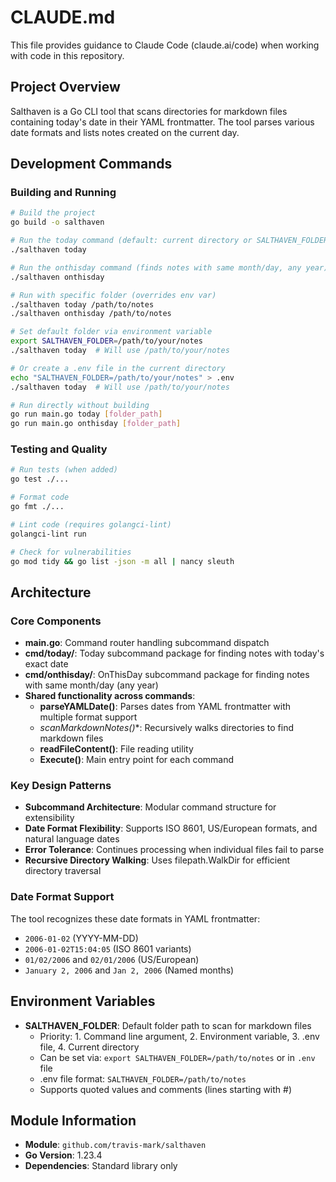 # CLAUDE.md

This file provides guidance to Claude Code (claude.ai/code) when working with code in this repository.

## Project Overview

Salthaven is a Go CLI tool that scans directories for markdown files containing today's date in their YAML frontmatter. The tool parses various date formats and lists notes created on the current day.

## Development Commands

### Building and Running
```bash
# Build the project
go build -o salthaven

# Run the today command (default: current directory or SALTHAVEN_FOLDER env var)
./salthaven today

# Run the onthisday command (finds notes with same month/day, any year)
./salthaven onthisday

# Run with specific folder (overrides env var)
./salthaven today /path/to/notes
./salthaven onthisday /path/to/notes

# Set default folder via environment variable
export SALTHAVEN_FOLDER=/path/to/your/notes
./salthaven today  # Will use /path/to/your/notes

# Or create a .env file in the current directory
echo "SALTHAVEN_FOLDER=/path/to/your/notes" > .env
./salthaven today  # Will use /path/to/your/notes

# Run directly without building
go run main.go today [folder_path]
go run main.go onthisday [folder_path]
```

### Testing and Quality
```bash
# Run tests (when added)
go test ./...

# Format code
go fmt ./...

# Lint code (requires golangci-lint)
golangci-lint run

# Check for vulnerabilities
go mod tidy && go list -json -m all | nancy sleuth
```

## Architecture

### Core Components

- **main.go**: Command router handling subcommand dispatch
- **cmd/today/**: Today subcommand package for finding notes with today's exact date
- **cmd/onthisday/**: OnThisDay subcommand package for finding notes with same month/day (any year)
- **Shared functionality across commands**:
  - **parseYAMLDate()**: Parses dates from YAML frontmatter with multiple format support
  - **scanMarkdownNotes*()**: Recursively walks directories to find markdown files
  - **readFileContent()**: File reading utility
  - **Execute()**: Main entry point for each command

### Key Design Patterns

- **Subcommand Architecture**: Modular command structure for extensibility
- **Date Format Flexibility**: Supports ISO 8601, US/European formats, and natural language dates
- **Error Tolerance**: Continues processing when individual files fail to parse
- **Recursive Directory Walking**: Uses filepath.WalkDir for efficient directory traversal

### Date Format Support
The tool recognizes these date formats in YAML frontmatter:
- `2006-01-02` (YYYY-MM-DD)
- `2006-01-02T15:04:05` (ISO 8601 variants)
- `01/02/2006` and `02/01/2006` (US/European)
- `January 2, 2006` and `Jan 2, 2006` (Named months)

## Environment Variables

- **SALTHAVEN_FOLDER**: Default folder path to scan for markdown files
  - Priority: 1. Command line argument, 2. Environment variable, 3. .env file, 4. Current directory
  - Can be set via: `export SALTHAVEN_FOLDER=/path/to/notes` or in `.env` file
  - .env file format: `SALTHAVEN_FOLDER=/path/to/notes`
  - Supports quoted values and comments (lines starting with #)

## Module Information

- **Module**: `github.com/travis-mark/salthaven`
- **Go Version**: 1.23.4
- **Dependencies**: Standard library only